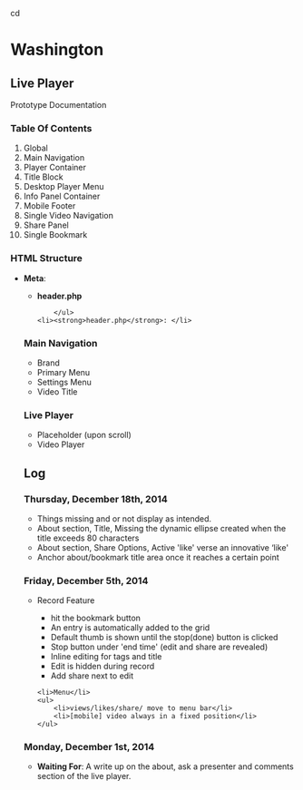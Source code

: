cd<h1>Washington</h1>

<h2>Live Player</h2>
<span>Prototype Documentation</span>

<h3>Table Of Contents</h3>
<ol>
	<li>Global</li>
	<li>Main Navigation</li>
	<li>Player Container</li>
	<li>Title Block</li>
	<li>Desktop Player Menu</li>
	<li>Info Panel Container</li>
	<li>Mobile Footer</li>
	<li>Single Video Navigation</li>
	<li>Share Panel</li>
	<li>Single Bookmark</li>
</ol>



<h3>HTML Structure</h3>
<ul>
	<li><strong>Meta</strong>: </li>
		<ul>
			<li><strong>header.php</strong></li>

		</ul>
	<li><strong>header.php</strong>: </li>
</ul>

<h3>Main Navigation</h3>
<ul>
	<li>Brand</li>
	<li>Primary Menu</li>
	<li>Settings Menu</li>
	<li>Video Title</li>
</ul>

<h3>Live Player</h3>
<ul>
	<li>Placeholder (upon scroll)</li>
	<li>Video Player</li>
</ul>









<h2>Log</h2>

<h3>Thursday, December 18th, 2014</h3>
<ul>
	<li>Things missing and or not display as intended.</li>
	<li>About section, Title, Missing the dynamic ellipse created when the title exceeds 80 characters</li>
	<li>About section, Share Options, Active 'like' verse an innovative ‘like'</li>
	<li>Anchor about/bookmark title area once it reaches a certain point</li>
</ul>

<h3>Friday, December 5th, 2014</h3>
<ul>
	<li>Record Feature</li>
	<ul>
		<li>hit the bookmark button</li>
		<li>An entry is automatically added to the grid</li>
		<li>Default thumb is shown until the stop(done) button is clicked</li>
		<li>Stop button under 'end time' (edit and share are revealed)</li>
		<li>Inline editing for tags and title</li>
		<li>Edit is hidden during record</li>
		<li>Add share next to edit</li>
	</ul>

	<li>Menu</li>
	<ul>
		<li>views/likes/share/ move to menu bar</li>
		<li>[mobile] video always in a fixed position</li>
	</ul>
</ul>

<h3>Monday, December 1st, 2014</h3>
<ul>
	<li><strong>Waiting For</strong>: A write up on the about, ask a presenter and comments section of the live player.</li> 
</ul>




